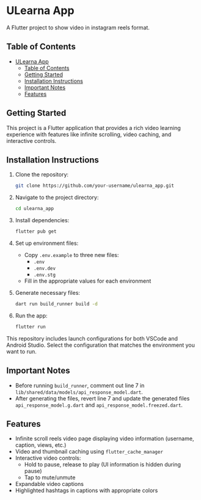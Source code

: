 # ULearna App

A Flutter project to show video in instagram reels format.

## Table of Contents

- [ULearna App](#ulearna-app)
  - [Table of Contents](#table-of-contents)
  - [Getting Started](#getting-started)
  - [Installation Instructions](#installation-instructions)
  - [Important Notes](#important-notes)
  - [Features](#features)

## Getting Started

This project is a Flutter application that provides a rich video learning experience with features like infinite scrolling, video caching, and interactive controls.

## Installation Instructions

1. Clone the repository:

   ```bash
   git clone https://github.com/your-username/ulearna_app.git
   ```

2. Navigate to the project directory:

   ```bash
   cd ulearna_app
   ```

3. Install dependencies:

   ```bash
   flutter pub get
   ```

4. Set up environment files:
   - Copy `.env.example` to three new files:
     - `.env`
     - `.env.dev`
     - `.env.stg`
   - Fill in the appropriate values for each environment
5. Generate necessary files:

   ```bash
   dart run build_runner build -d
   ```

6. Run the app:

   ```bash
   flutter run
   ```

This repository includes launch configurations for both VSCode and Android Studio. Select the configuration that matches the environment you want to run.

## Important Notes

- Before running `build_runner`, comment out line 7 in `lib/shared/data/models/api_response_model.dart`.
- After generating the files, revert line 7 and update the generated files `api_response_model.g.dart` and `api_response_model.freezed.dart`.

## Features

- Infinite scroll reels video page displaying video information (username, caption, views, etc.)
- Video and thumbnail caching using `flutter_cache_manager`
- Interactive video controls:
  - Hold to pause, release to play (UI information is hidden during pause)
  - Tap to mute/unmute
- Expandable video captions
- Highlighted hashtags in captions with appropriate colors
